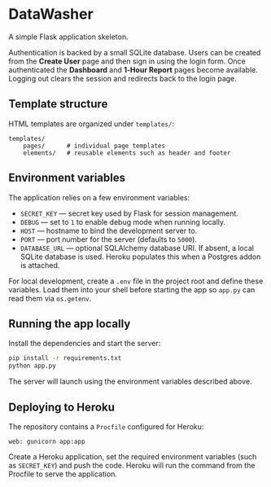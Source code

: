 # DataWasher

A simple Flask application skeleton.

Authentication is backed by a small SQLite database.  Users can be created from
the **Create User** page and then sign in using the login form.  Once
authenticated the **Dashboard** and **1‑Hour Report** pages become available.
Logging out clears the session and redirects back to the login page.

## Template structure

HTML templates are organized under `templates/`:

```
templates/
    pages/      # individual page templates
    elements/   # reusable elements such as header and footer
```

## Environment variables

The application relies on a few environment variables:

- `SECRET_KEY` &mdash; secret key used by Flask for session management.
- `DEBUG` &mdash; set to `1` to enable debug mode when running locally.
- `HOST` &mdash; hostname to bind the development server to.
- `PORT` &mdash; port number for the server (defaults to `5000`).
- `DATABASE_URL` &mdash; optional SQLAlchemy database URI. If absent, a local
  SQLite database is used. Heroku populates this when a Postgres addon is
  attached.

For local development, create a `.env` file in the project root and define
these variables. Load them into your shell before starting the app so `app.py`
can read them via `os.getenv`.

## Running the app locally

Install the dependencies and start the server:

```bash
pip install -r requirements.txt
python app.py
```

The server will launch using the environment variables described above.

## Deploying to Heroku

The repository contains a `Procfile` configured for Heroku:

```Procfile
web: gunicorn app:app
```

Create a Heroku application, set the required environment variables (such as
`SECRET_KEY`) and push the code. Heroku will run the command from the Procfile
to serve the application.
